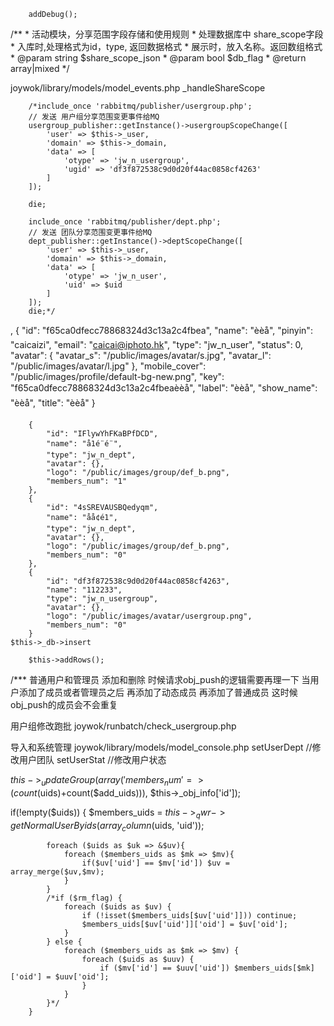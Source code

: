         addDebug();


/**
     * 活动模块，分享范围字段存储和使用规则
     * 处理数据库中 share_scope字段
     *  入库时,处理格式为id，type, 返回数据格式
     *  展示时，放入名称。返回数组格式
     * @param string $share_scope_json
     * @param bool $db_flag
     * @return array|mixed
     */

joywok/library/models/model_events.php
_handleShareScope



        /*include_once 'rabbitmq/publisher/usergroup.php';
        // 发送 用户组分享范围变更事件给MQ
        usergroup_publisher::getInstance()->usergroupScopeChange([
            'user' => $this->_user,
            'domain' => $this->_domain,
            'data' => [
                'otype' => 'jw_n_usergroup',
                'ugid' => 'df3f872538c9d0d20f44ac0858cf4263'
            ]
        ]);

        die;

        include_once 'rabbitmq/publisher/dept.php';
        // 发送 团队分享范围变更事件给MQ
        dept_publisher::getInstance()->deptScopeChange([
            'user' => $this->_user,
            'domain' => $this->_domain,
            'data' => [
                'otype' => 'jw_n_user',
                'uid' => $uid
            ]
        ]);
        die;*/



,
                    {
                        "id": "f65ca0dfecc78868324d3c13a2c4fbea",
                        "name": "èèå­",
                        "pinyin": "caicaizi",
                        "email": "caicai@iphoto.hk",
                        "type": "jw_n_user",
                        "status": 0,
                        "avatar": {
                            "avatar_s": "/public/images/avatar/s.jpg",
                            "avatar_l": "/public/images/avatar/l.jpg"
                        },
                        "mobile_cover": "/public/images/profile/default-bg-new.png",
                        "key": "f65ca0dfecc78868324d3c13a2c4fbeaèèå­",
                        "label": "èèå­",
                        "show_name": "èèå­",
                        "title": "èèå­"
                    }




        {
            "id": "IFlywYhFKaBPfDCD",
            "name": "å1é¨é¨",
            "type": "jw_n_dept",
            "avatar": {},
            "logo": "/public/images/group/def_b.png",
            "members_num": "1"
        },
        {
            "id": "4sSREVAUSBQedyqm",
            "name": "å­å¢é1",
            "type": "jw_n_dept",
            "avatar": {},
            "logo": "/public/images/group/def_b.png",
            "members_num": "0"
        },
        {
            "id": "df3f872538c9d0d20f44ac0858cf4263",
            "name": "112233",
            "type": "jw_n_usergroup",
            "avatar": {},
            "logo": "/public/images/avatar/usergroup.png",
            "members_num": "0"
        }
    $this->_db->insert

        $this->addRows();



/***
普通用户和管理员
添加和删除 时候请求obj_push的逻辑需要再理一下
当用户添加了成员或者管理员之后
再添加了动态成员 
再添加了普通成员 
这时候 obj_push的成员会不会重复

用户组修改跑批
joywok/runbatch/check_usergroup.php

导入和系统管理
joywok/library/models/model_console.php
setUserDept //修改用户团队
setUserStat //修改用户状态


$this->_updateGroup(array('members_num' => (count($uids)+count($add_uids))), $this->_obj_info['id']);




if(!empty($uids)) {
            $members_uids = $this->_qwr->getNormalUserByids(array_column($uids, 'uid'));

            foreach ($uids as $uk => &$uv){
                foreach ($members_uids as $mk => $mv){
                    if($uv['uid'] == $mv['id']) $uv = array_merge($uv,$mv);
                }
            }
            /*if ($rm_flag) {
                foreach ($uids as $uv) {
                    if (!isset($members_uids[$uv['uid']])) continue;
                    $members_uids[$uv['uid']]['oid'] = $uv['oid'];
                }
            } else {
                foreach ($members_uids as $mk => $mv) {
                    foreach ($uids as $uuv) {
                        if ($mv['id'] == $uuv['uid']) $members_uids[$mk]['oid'] = $uuv['oid'];
                    }
                }
            }*/
        }

